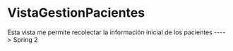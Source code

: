 # VistaGestionPacientes
Esta vista me permite recolectar la información inicial de los pacientes ----> Spring 2
